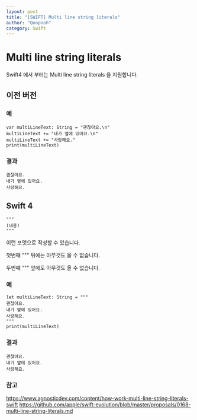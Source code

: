 ```yaml
---
layout: post
title: "[SWIFT] Multi line string literals"
author: "Qoopooh"
category: Swift
---
```


# Multi line string literals
Swift4 에서 부터는 Multi line string literals 을 지원합니다.

## 이전 버전
### 예
```text
var multiLineText: String = "괜찮아요.\n"
multiLineText += "내가 옆에 있어요.\n"
multiLineText += "사랑해요."
print(multiLineText)
```
### 결과
````text
괜찮아요.
내가 옆에 있어요.
사랑해요.
````

## Swift 4
```
"""
(내용)
"""
```
이런 포멧으로 작성할 수 있습니다.

첫번째 \"\"\" 뒤에는 아무것도 올 수 없습니다.

두번째 \"\"\" 앞에도 아무것도 올 수 없습니다.

### 예
```text
let multiLineText: String = """
괜찮아요.
내가 옆에 있어요.
사랑해요.
"""
print(multiLineText)
```
### 결과
````text
괜찮아요.
내가 옆에 있어요.
사랑해요.
````

### 참고
https://www.agnosticdev.com/content/how-work-multi-line-string-literals-swift
https://github.com/apple/swift-evolution/blob/master/proposals/0168-multi-line-string-literals.md